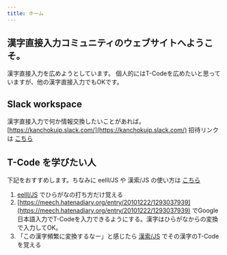 ```yaml
---
title: ホーム
---
```


## 漢字直接入力コミュニティのウェブサイトへようこそ。

漢字直接入力を広めようとしています。
個人的にはT-Codeを広めたいと思っていますが、他の漢字直接入力でもOKです。

## Slack workspace

漢字直接入力で何か情報交換したいことがあれば。
[https://kanchokujp.slack.com/](https://kanchokujp.slack.com/)
招待リンクは [こちら](https://join.slack.com/t/kanchokujp/shared_invite/zt-121epkhc1-9uoVU2G0DOrbtfRYoVySRQ)

## T-Code を学びたい人

下記をおすすめします。ちなみに eelll/JS や 漢索/JS の使い方は [こちら](https://miau.github.io/eljs/)

1. [eelll/JS](https://miau.github.io/eljs/eellljs.html) でひらがなの打ち方だけ覚える
1. [https://meech.hatenadiary.org/entry/20101222/1293037939](https://meech.hatenadiary.org/entry/20101222/1293037939) でGoogle日本語入力でT-Codeを入力できるようにする。漢字はひらがなからの変換で入力してOK。
1. 「この漢字頻繁に変換するなー」と感じたら [漢索/JS](https://miau.github.io/eljs/kansakujs.html) でその漢字のT-Codeを覚える
